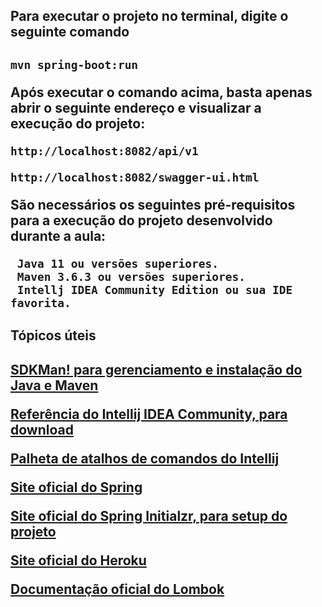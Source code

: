 <h2>Para executar o projeto no terminal, digite o seguinte comando<h2>
  
```
mvn spring-boot:run 
```
  
Após executar o comando acima, basta apenas abrir o seguinte endereço e visualizar a execução do projeto:


```
http://localhost:8082/api/v1
  
http://localhost:8082/swagger-ui.html
```

São necessários os seguintes pré-requisitos para a execução do projeto desenvolvido durante a aula:

```
 Java 11 ou versões superiores.
 Maven 3.6.3 ou versões superiores.
 Intellj IDEA Community Edition ou sua IDE favorita.
```

<h2>Tópicos úteis<h2>
  
[SDKMan! para gerenciamento e instalação do Java e Maven](https://sdkman.io/)
  
[Referência do Intellij IDEA Community, para download](https://www.jetbrains.com/idea/download)
  
[Palheta de atalhos de comandos do Intellij](https://resources.jetbrains.com/storage/products/intellij-idea/docs/IntelliJIDEA_ReferenceCard.pdf)
  
[Site oficial do Spring](https://spring.io/)
  
[Site oficial do Spring Initialzr, para setup do projeto](https://start.spring.io/)
  
[Site oficial do Heroku](https://www.heroku.com/)
  
[Documentação oficial do Lombok](https://projectlombok.org/)
